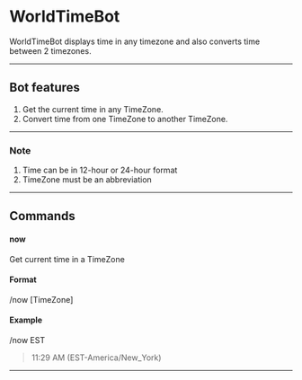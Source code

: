 # WorldTimeBot

WorldTimeBot displays time in any timezone and also converts time between 2 timezones.

-----------------------------------------------------------------------

## Bot features

1. Get the current time in any TimeZone.
2. Convert time from one TimeZone to another TimeZone.

-----------------------------------------------------------------------

### Note
1. Time can be in 12-hour or 24-hour format 
2. TimeZone must be an abbreviation

-----------------------------------------------------------------------

## Commands

#### now
Get current time in a TimeZone
#### Format
/now [TimeZone]
#### Example
/now EST
>11:29 AM (EST-America/New_York)
--------------------------------------
